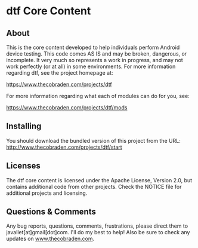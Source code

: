 dtf Core Content
================

About
-----
This is the core content developed to help individuals perform Android device testing.  This code comes AS IS and may be broken, dangerous, or incomplete. It very much so represents a work in progress, and may not work perfectly (or at all) in some environments.  For more information regarding dtf, see the project homepage at:

https://www.thecobraden.com/projects/dtf

For more information regarding what each of modules can do for you, see:

https://www.thecobraden.com/projects/dtf/mods

Installing
----------
You should download the bundled version of this project from the URL: http://www.thecobraden.com/projects/dtf/start

Licenses
--------
The dtf core content is licensed under the Apache License, Version 2.0, but contains additional code from other projects.  Check the NOTICE file for additional projects and licensing.

Questions & Comments
--------------------
Any bug reports, questions, comments, frustrations, please direct them to javallet[at]gmail[dot]com.  I'll do my best to help! Also be sure to check any updates on www.thecobraden.com.
